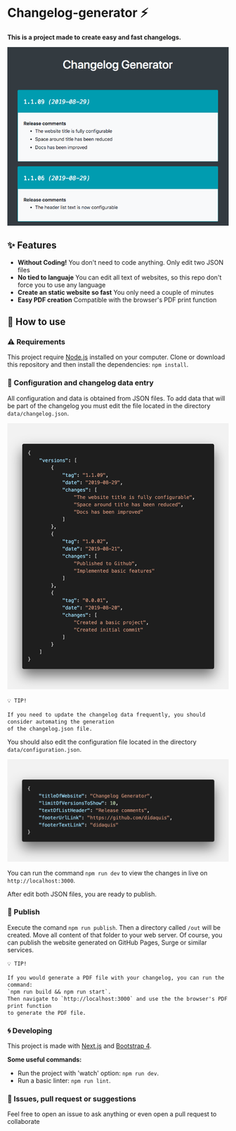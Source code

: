 # Changelog-generator ⚡️

**This is a project made to create easy and fast changelogs.**

![Preview](./docs-assets/preview.png) 

## ✨ Features

* **Without Coding!** You don't need to code anything. Only edit two JSON files
* **No tied to languaje** You can edit all text of websites, so this repo don't force you to use any language
* **Create an static website so fast** You only need a couple of minutes
* **Easy PDF creation** Compatible with the browser's PDF print function


## 🔨 How to use

### ⚠️ Requirements
This project require [Node.js](https://nodejs.org) installed on your computer.
Clone or download this repository and then install the dependencies: `npm install`.  


### 📝 Configuration and changelog data entry

All configuration and data is obtained from JSON files. 
To add data that will be part of the changelog you must edit the file located in the directory `data/changelog.json`.  

![Preview](./docs-assets/data.png) 

```
💡 TIP! 

If you need to update the changelog data frequently, you should consider automating the generation 
of the changelog.json file.
```

You should also edit the configuration file located in the directory `data/configuration.json`.  

![Preview](./docs-assets/configuration.png) 

You can run the command `npm run dev` to view the changes in live on `http://localhost:3000`.

After edit both JSON files, you are ready to publish.


### 🚀 Publish
Execute the comand `npm run publish`. Then a directory called `/out` will be created. Move all content of that folder to your web server. 
Of course, you can publish the website generated on GitHub Pages, Surge or similar services.


```
💡 TIP! 

If you would generate a PDF file with your changelog, you can run the command: 
`npm run build && npm run start`. 
Then navigate to `http://localhost:3000` and use the the browser's PDF print function 
to generate the PDF file.
```


### 🌀 Developing
This project is made with [Next.js](https://nextjs.org) and [Bootstrap 4](https://getbootstrap.com).  

**Some useful commands:**  
* Run the project with 'watch' option: `npm run dev`.    
* Run a basic linter: `npm run lint`.   

### 🐛 Issues, pull request or suggestions
Feel free to open an issue to ask anything or even open a pull request to collaborate

